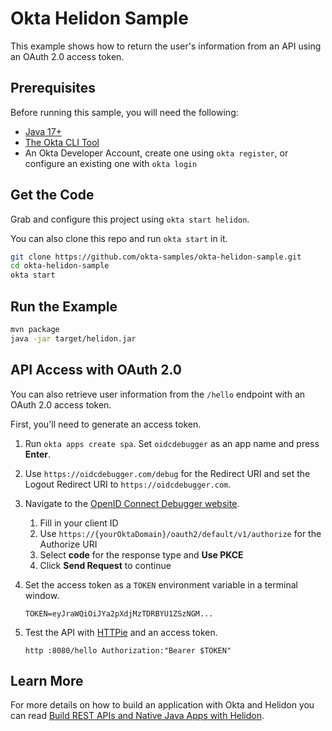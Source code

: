 # Okta Helidon Sample

<!--
This example shows you how to use the [Micronaut's OAuth 2.0 support][] to login a user. The login is achieved through the [Authorization Code Flow][] where the user is redirected to the Okta-Hosted login page. After the user authenticates, they are redirected back to the application and a local cookie session is created.-->

This example shows how to return the user's information from an API using an OAuth 2.0 access token.

## Prerequisites

Before running this sample, you will need the following:

* [Java 17+](https://sdkman.io/jdks)
* [The Okta CLI Tool](https://github.com/okta/okta-cli/#installation)
* An Okta Developer Account, create one using `okta register`, or configure an existing one with `okta login`

## Get the Code

Grab and configure this project using `okta start helidon`.

You can also clone this repo and run `okta start` in it.

```bash
git clone https://github.com/okta-samples/okta-helidon-sample.git
cd okta-helidon-sample
okta start
```

## Run the Example

```bash
mvn package
java -jar target/helidon.jar
```

<!-- Log in at `http://localhost:8080`. -->

## API Access with OAuth 2.0

You can also retrieve user information from the `/hello` endpoint with an OAuth 2.0 access token.

First, you'll need to generate an access token.

1. Run `okta apps create spa`. Set `oidcdebugger` as an app name and press **Enter**.

2. Use `https://oidcdebugger.com/debug` for the Redirect URI and set the Logout Redirect URI to `https://oidcdebugger.com`.

3. Navigate to the [OpenID Connect Debugger website](https://oidcdebugger.com/).

    1. Fill in your client ID
    2. Use `https://{yourOktaDomain}/oauth2/default/v1/authorize` for the Authorize URI
    3. Select **code** for the response type and **Use PKCE**
    4. Click **Send Request** to continue

4. Set the access token as a `TOKEN` environment variable in a terminal window.

       TOKEN=eyJraWQiOiJYa2pXdjMzTDRBYU1ZSzNGM...

5. Test the API with [HTTPie](https://httpie.io/cli) and an access token.

       http :8080/hello Authorization:"Bearer $TOKEN"

## Learn More

For more details on how to build an application with Okta and Helidon you can read [Build REST APIs and Native Java Apps with Helidon](https://developer.okta.com/blog/2022/01/06/native-java-helidon).

[Helidon's OIDC support]: https://github.com/oracle/helidon/issues/3590
[OIDC Web Application Setup Instructions]: https://developer.okta.com/docs/guides/implement-grant-type/authcode/main/#set-up-your-app
[Authorization Code Flow]: https://developer.okta.com/docs/guides/implement-grant-type/authcode/main/
